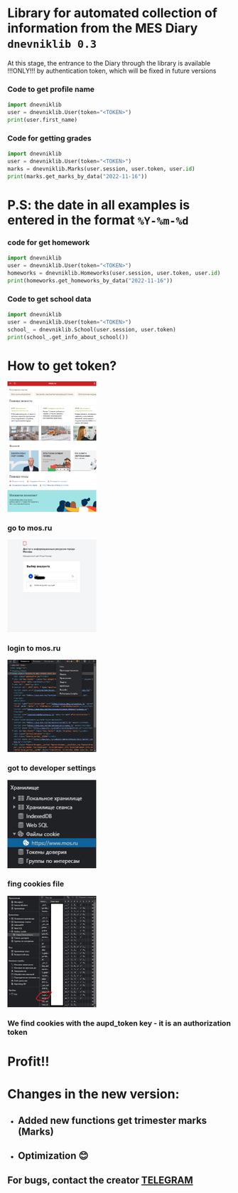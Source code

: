 # Library for automated collection of information from the MES Diary ```dnevniklib 0.3```

At this stage, the entrance to the Diary through the library is available !!!ONLY!!! by authentication token, which will be fixed in future versions

### Code to get profile name
```python 
import dnevniklib
user = dnevniklib.User(token="<TOKEN>")
print(user.first_name)
```

### Code for getting grades
```python
import dnevniklib
user = dnevniklib.User(token="<TOKEN>")
marks = dnevniklib.Marks(user.session, user.token, user.id)
print(marks.get_marks_by_data("2022-11-16"))
```
# P.S: the date in all examples is entered in the format ```%Y-%m-%d```

### code for get homework
```python
import dnevniklib
user = dnevniklib.User(token="<TOKEN>")
homeworks = dnevniklib.Homeworks(user.session, user.token, user.id)
print(homeworks.get_homeworks_by_data("2022-11-16"))
```

### Code to get school data
```python
import dnevniklib
user = dnevniklib.User(token="<TOKEN>")
school_ = dnevniklib.School(user.session, user.token)
print(school_.get_info_about_school())
```

# How to get token?
<html>
<img src="./screenshots/1.png" alt="drawing" width="200"/> 
</html>

### go to mos.ru

<html>
<img src="./screenshots/2.png" alt="drawing" width="200"/> 
</html>

### login to mos.ru

<html>
<img src="./screenshots/3.png" alt="drawing" width="200"/> 
</html>

### got to developer settings

<html>
<img src="./screenshots/4.png" alt="drawing" width="200"/> 
</html>

### fing cookies file

<html>
<img src="./screenshots/5.png" alt="drawing" width="200"/> 
</html>

### We find cookies with the aupd_token key - it is an authorization token

# Profit!!

# Changes in the new version:
 - ## Added new functions get trimester marks (Marks)
 - ## Optimization 😊

## For bugs, contact the creator <a href="dirtyhornet277.t.me">TELEGRAM</a>